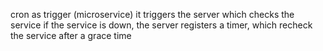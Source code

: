 cron as trigger (microservice)
it triggers the server which checks the service
if the service is down, the server registers a timer, which recheck the service after a grace time
